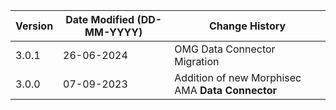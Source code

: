 | **Version** | **Date Modified (DD-MM-YYYY)** | **Change History**                                                 |
|-------------|--------------------------------|--------------------------------------------------------------------|
| 3.0.1       | 26-06-2024                     |	OMG Data Connector Migration                |
| 3.0.0       | 07-09-2023                     |	Addition of new Morphisec AMA **Data Connector**                |